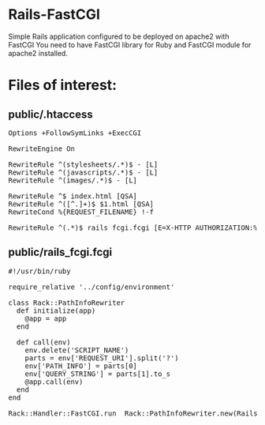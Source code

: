 # Rails-FastCGI

Simple Rails application configured to be deployed on apache2 with FastCGI
You need to have FastCGI library for Ruby and FastCGI module for apache2 installed.

# Files of interest:

## public/.htaccess
<pre>
Options +FollowSymLinks +ExecCGI

RewriteEngine On

RewriteRule ^(stylesheets/.*)$ - [L]
RewriteRule ^(javascripts/.*)$ - [L]
RewriteRule ^(images/.*)$ - [L]

RewriteRule ^$ index.html [QSA]
RewriteRule ^([^.]+)$ $1.html [QSA]
RewriteCond %{REQUEST_FILENAME} !-f

RewriteRule ^(.*)$ rails_fcgi.fcgi [E=X-HTTP_AUTHORIZATION:%{HTTP:Authorization},QSA,L]
</pre>

## public/rails_fcgi.fcgi
<pre>
#!/usr/bin/ruby

require_relative '../config/environment'

class Rack::PathInfoRewriter
  def initialize(app)
    @app = app
  end

  def call(env)
    env.delete('SCRIPT_NAME')
    parts = env['REQUEST_URI'].split('?')
    env['PATH_INFO'] = parts[0]
    env['QUERY_STRING'] = parts[1].to_s
    @app.call(env)
  end
end

Rack::Handler::FastCGI.run  Rack::PathInfoRewriter.new(RailsFcgi::Application)
</pre>
